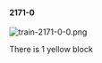 #### 2171-0
![train-2171-0-0.png](https://github.com/lil-lab/nlvr/raw/master/nlvr/train/images/0/train-2171-0-0.png "train-2171-0-0.png")

There is 1 yellow block